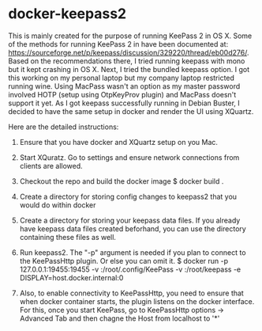 # docker-keepass2

This is mainly created for the purpose of running KeePass 2 in OS X. Some of the methods for running KeePass 2 in have been documented at: https://sourceforge.net/p/keepass/discussion/329220/thread/eb00d276/. Based on the recommendations there, I tried running keepass with mono but it kept crashing in OS X. Next, I tried the bundled keepass option. I got this working on my personal laptop but my company laptop restricted running wine. Using MacPass wasn't an option as my master password involved HOTP (setup using OtpKeyProv plugin) and MacPass doesn't support it yet. As I got keepass successfully running in Debian Buster, I decided to have the same setup in docker and render the UI using XQuartz.

Here are the detailed instructions:

1. Ensure that you have docker and XQuartz setup on you Mac. 

2. Start XQuratz. Go to settings and ensure network connections from clients are allowed.

3. Checkout the repo and build the docker image
$ docker build .

4. Create a directory for storing config changes to keepass2 that you would do within docker

5. Create a directory for storing your keepass data files. If you already have keepass data files created beforhand, you can use the directory containing these files as well.

6. Run keepass2. The "-p" argument is needed if you plan to connect to the KeePassHttp plugin. Or else you can omit it.
$ docker run -p 127.0.0.1:19455:19455 -v <absolute-path-to-keepass-config-directory>:/root/.config/KeePass -v <absolute-path-to-keepass-data-files-directory>:/root/keepass -e DISPLAY=host.docker.internal:0 <docker-image-id>

7. Also, to enable connectivity to KeePassHttp, you need to ensure that when docker container starts, the plugin listens on the docker interface. For this, once you start KeePass, go to KeePassHttp options -> Advanced Tab and then chagne the Host from localhost to '\*'
